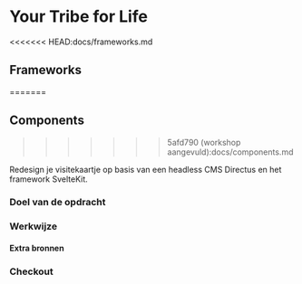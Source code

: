 # Your Tribe for Life

<<<<<<< HEAD:docs/frameworks.md
## Frameworks
<!-- Leuke intro -->
=======
## Components
>>>>>>> 5afd790 (workshop aangevuld):docs/components.md

Redesign je visitekaartje op basis van een headless CMS Directus en het framework SvelteKit.

### Doel van de opdracht
<!-- Wat hebben ze geleerd op het einde van deze workshop. -->

### Werkwijze
<!-- We schrijven in principe geen tutorials maar helpen ze op weg. -->

#### Extra bronnen
<!-- Extra links voor documentatie en tutorials -->

<!--
### 💪 Extra uitdagingen
 Dit is optioneel voor de hardlopers die iets extra's willen. 
-->

### Checkout
<!-- Een drietal vragen die ze kunnen opnemen in hun learning journal, waar de squadleaders dan weer op terug komen op vrijdag. -->
